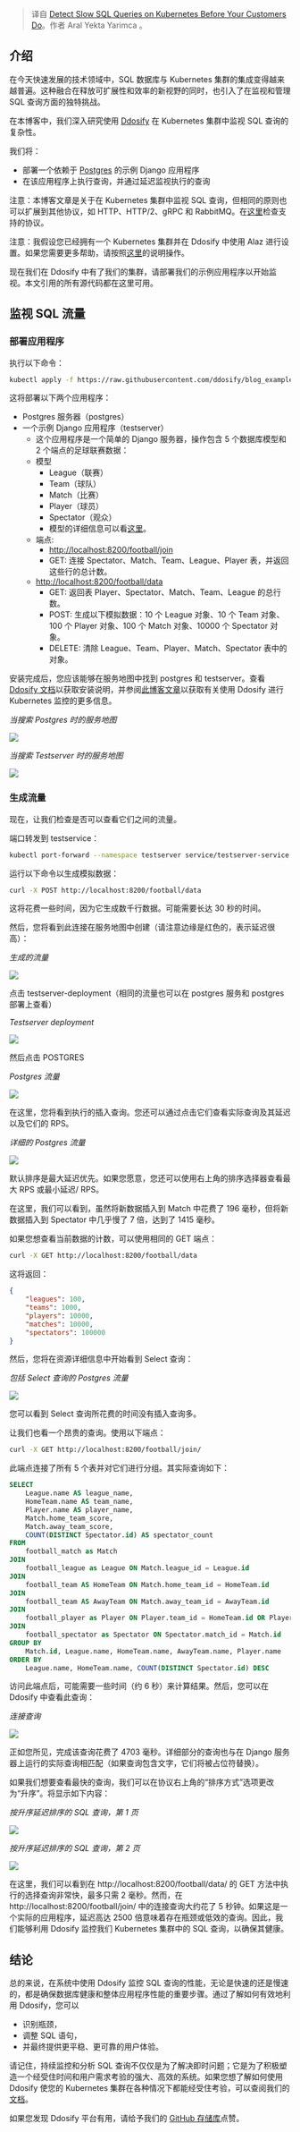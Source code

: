 <!--
title: 抢在客户之前在Kubernetes上检测慢SQL查询
cover: https://ddosify.com/assets/images/00-650cc040be72b7856c859d65ad1b5fdc.jpg
-->

> 译自 [Detect Slow SQL Queries on Kubernetes Before Your Customers Do](https://ddosify.com/blog/how-to-detect-slow-sql-queries/)。作者 Aral Yekta Yarimca 。

## 介绍

在今天快速发展的技术领域中，SQL 数据库与 Kubernetes 集群的集成变得越来越普遍。这种融合在释放可扩展性和效率的新视野的同时，也引入了在监视和管理 SQL 查询方面的独特挑战。

在本博客中，我们深入研究使用 [Ddosify](https://ddosify.com/) 在 Kubernetes 集群中监视 SQL 查询的复杂性。

我们将：

- 部署一个依赖于 [Postgres](https://www.postgresql.org/) 的示例 Django 应用程序
- 在该应用程序上执行查询，并通过延迟监视执行的查询

注意：本博客文章是关于在 Kubernetes 集群中监视 SQL 查询，但相同的原则也可以扩展到其他协议，如 HTTP、HTTP/2、gRPC 和 RabbitMQ。在[这里](https://github.com/ddosify/alaz?tab=readme-ov-file#supported-protocols)检查支持的协议。

注意：我假设您已经拥有一个 Kubernetes 集群并在 Ddosify 中使用 Alaz 进行设置。如果您需要更多帮助，请按照[这里](https://ddosify.com/blog/effortless-kubernetes-monitoring-using-ebpf/#create-a-kubernetes-cluster-on-aws-using-eksctl)的说明操作。

现在我们在 Ddosify 中有了我们的集群，请部署我们的示例应用程序以开始监视。本文引用的所有源代码都在这里可用。

## 监视 SQL 流量

### 部署应用程序

执行以下命令：

```bash
kubectl apply -f https://raw.githubusercontent.com/ddosify/blog_examples/main/008_slow_sql_queries/sample_apps.yaml
```

这将部署以下两个应用程序：

- Postgres 服务器（postgres）
- 一个示例 Django 应用程序（testserver）
  - 这个应用程序是一个简单的 Django 服务器，操作包含 5 个数据库模型和 2 个端点的足球联赛数据：
  - 模型
    - League（联赛）
    - Team（球队）
    - Match（比赛）
    - Player（球员）
    - Spectator（观众）
    - 模型的详细信息可以看[这里](https://raw.githubusercontent.com/ddosify/blog_examples/main/008_slow_sql_queries/models.py)。
  - 端点:
    - [http://localhost:8200/football/join](http://localhost:8200/football/join)
     - GET: 连接 Spectator、Match、Team、League、Player 表，并返回这些行的总计数。
   - [http://localhost:8200/football/data](http://localhost:8200/football/data)
     - GET: 返回表 Player、Spectator、Match、Team、League 的总行数。
     - POST: 生成以下模拟数据：10 个 League 对象、10 个 Team 对象、100 个 Player 对象、100 个 Match 对象、10000 个 Spectator 对象。
     - DELETE: 清除 League、Team、Player、Match、Spectator 表中的对象。

安装完成后，您应该能够在服务地图中找到 postgres 和 testserver。查看 [Ddosify 文档](https://docs.ddosify.com/ddosify/kubernetes-monitoring/install-ebpf-agent-alaz)以获取安装说明，并参阅[此博客文章](https://ddosify.com/blog/effortless-kubernetes-monitoring-using-ebpf/#monitor-the-kubernetes-cluster-with-ddosify-self-hosted-and-alaz)以获取有关使用 Ddosify 进行 Kubernetes 监控的更多信息。

*当搜索 Postgres 时的服务地图*

![](https://ddosify.com/assets/images/2-151b2a5faf99e0a8b5e44c35b4f6d8bf.png)

*当搜索 Testserver 时的服务地图*

![](https://ddosify.com/assets/images/3-1f2fba5734441259c49eec3766450ef3.png)

### 生成流量

现在，让我们检查是否可以查看它们之间的流量。

端口转发到 testservice：

```bash
kubectl port-forward --namespace testserver service/testserver-service 8200:8200
```

运行以下命令以生成模拟数据：

```bash
curl -X POST http://localhost:8200/football/data
```

这将花费一些时间，因为它生成数千行数据。可能需要长达 30 秒的时间。

然后，您将看到此连接在服务地图中创建（请注意边缘是红色的，表示延迟很高）：

*生成的流量*

![](https://ddosify.com/assets/images/4-bfc7b033e853f0971cc08a508f1c16e9.png)

点击 testserver-deployment（相同的流量也可以在 postgres 服务和 postgres 部署上查看）

*Testserver deployment*

![](https://ddosify.com/assets/images/5-9c7564c1dbee70213935cb66f5029c0c.png)

然后点击 POSTGRES

*Postgres 流量*

![](https://ddosify.com/assets/images/6-26f8db28423d7ec5fb2b4518808d0a71.png)

在这里，您将看到执行的插入查询。您还可以通过点击它们查看实际查询及其延迟以及它们的 RPS。

*详细的 Postgres 流量*

![](https://ddosify.com/assets/images/7-d2c741bf961460ce6a2404e91275cbb2.png)

默认排序是最大延迟优先。如果您愿意，您还可以使用右上角的排序选择器查看最大 RPS 或最小延迟/ RPS。

在这里，我们可以看到，虽然将新数据插入到 Match 中花费了 196 毫秒，但将新数据插入到 Spectator 中几乎慢了 7 倍，达到了 1415 毫秒。

如果您想查看当前数据的计数，可以使用相同的 GET 端点：

```bash
curl -X GET http://localhost:8200/football/data
```

这将返回：

```json
{
    "leagues": 100,
    "teams": 1000,
    "players": 10000,
    "matches": 10000,
    "spectators": 100000
}
```

然后，您将在资源详细信息中开始看到 Select 查询：

*包括 Select 查询的 Postgres 流量*

![](https://ddosify.com/assets/images/8-e124073a99882d1f2b2bd70c0c9e6780.png)

您可以看到 Select 查询所花费的时间没有插入查询多。

让我们也看一个昂贵的查询。使用以下端点：

```bash
curl -X GET http://localhost:8200/football/join/
```

此端点连接了所有 5 个表并对它们进行分组。其实际查询如下：

```sql
SELECT
    League.name AS league_name,
    HomeTeam.name AS team_name,
    Player.name AS player_name,
    Match.home_team_score,
    Match.away_team_score,
    COUNT(DISTINCT Spectator.id) AS spectator_count
FROM
    football_match as Match
JOIN
    football_league as League ON Match.league_id = League.id
JOIN
    football_team AS HomeTeam ON Match.home_team_id = HomeTeam.id
JOIN
    football_team AS AwayTeam ON Match.away_team_id = AwayTeam.id
JOIN
    football_player as Player ON Player.team_id = HomeTeam.id OR Player.team_id = AwayTeam.id
JOIN
    football_spectator as Spectator ON Spectator.match_id = Match.id
GROUP BY
    Match.id, League.name, HomeTeam.name, AwayTeam.name, Player.name
ORDER BY
    League.name, HomeTeam.name, COUNT(DISTINCT Spectator.id) DESC
```

访问此端点后，可能需要一些时间（约 6 秒）来计算结果。然后，您可以在 Ddosify 中查看此查询：

*连接查询*

![](https://ddosify.com/assets/images/9-5746a21b74c2df9128e8d874d6f2c531.png)

正如您所见，完成该查询花费了 4703 毫秒。详细部分的查询也与在 Django 服务器上运行的实际查询相匹配（如果查询包含文字，它们将被占位符替换）。

如果我们想要查看最快的查询，我们可以在协议右上角的“排序方式”选项更改为“升序”。将显示如下内容：

*按升序延迟排序的 SQL 查询，第 1 页*

![](https://ddosify.com/assets/images/10-97bd76612439375c7616d238d87c60be.png)

*按升序延迟排序的 SQL 查询，第 2 页*

![](https://ddosify.com/assets/images/11-aba579bff672fb56cb64beea2c8c1f1f.png)

在这里，我们可以看到在 http://localhost:8200/football/data/ 的 GET 方法中执行的选择查询非常快，最多只需 2 毫秒。然而，在 http://localhost:8200/football/join/ 中的连接查询大约花了 5 秒钟。如果这是一个实际的应用程序，延迟高达 2500 倍意味着存在瓶颈或低效的查询。因此，我们能够利用 Ddosify 监控我们 Kubernetes 集群中的 SQL 查询，以确保其健康。

## 结论

总的来说，在系统中使用 Ddosify 监控 SQL 查询的性能，无论是快速的还是慢速的，都是确保数据库健康和整体应用程序性能的重要步骤。通过了解如何有效地利用 Ddosify，您可以

- 识别瓶颈，
- 调整 SQL 语句，
- 并最终提供更平稳、更可靠的用户体验。

请记住，持续监控和分析 SQL 查询不仅仅是为了解决即时问题；它是为了积极塑造一个经受住时间和用户需求考验的强大、高效的系统。如果您想了解如何使用 Ddosify 使您的 Kubernetes 集群在各种情况下都能经受住考验，可以查阅我们的[文档](https://docs.ddosify.com/ddosify/kubernetes-monitoring)。

如果您发现 Ddosify 平台有用，请给予我们的 [GitHub 存储库](https://github.com/ddosify/ddosify)点赞。
